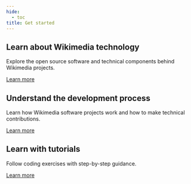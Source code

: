 ```yaml
---
hide:
  - toc
title: Get started
---
```


## Learn about Wikimedia technology

Explore the open source software and technical components behind Wikimedia projects.

[Learn more](wikimedia-tech.md)

## Understand the development process

Learn how Wikimedia software projects work and how to make technical contributions.

[Learn more](new-dev.md)

## Learn with tutorials

Follow coding exercises with step-by-step guidance.

[Learn more](tutorials.md)
